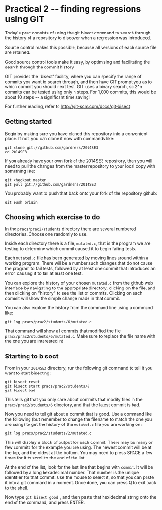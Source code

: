 Practical 2 -- finding regressions using GIT
============================================

Today's prac consists of using the git bisect command to search through the history of a repository to discover when a regression was introduced.

Source control makes this possible, because all versions of each source file are retained.

Good source control tools make it easy, by optimising and facilitating the search through the commit history.

GIT provides the 'bisect' facility, where you can specify the range of commits you want to search through, and then have GIT prompt you as to which commit you should next test.  GIT uses a binary search, so 2^n commits can be tested using only n steps.  For 1,000 commits, this would be about 10 steps -- a significant time saving!

For further reading, refer to http://git-scm.com/docs/git-bisect

Getting started
---------------

Begin by making sure you have cloned this repository into a convenient place. If not, you can clone it now with commands like:

    git clone git://github.com/gardners/2014SE3
    cd 2014SE3

If you already have your own fork of the 2014SE3 repository, then you will need to pull the changes from the master repository to your local copy with something like:

    git checkout master
    git pull git://github.com/gardners/2014SE3

You probably want to push that back onto your fork of the repository github:

    git push origin

Choosing which exercise to do
-----------------------------

In the `pracs/prac2/students` directory there are several numbered directories.  Choose one randomly to use.

Inside each directory there is a file, `mutated.c`, that is the program we are testing to determine which commit caused it to begin failing tests.  

Each `mutated.c` file has been generated by moving lines around within a working program.  There will be a number such changes that do not cause the program to fail tests, followed by at least one commit that introduces an error, causing it to fail at least one test.  

You can explore the history of your chosen `mutated.c` from the github web interface by navigating to the appropriate directory, clicking on the file, and then clicking on "history" to see the list of commits.  Clicking on each commit will show the simple change made in that commit. 

You can also explore the history from the command line using a command like:

    git log pracs/prac2/students/6/mutated.c
    
That command will show all commits that modified the file `pracs/prac2/students/6/mutated.c`.  Make sure to replace the file name with the one you are interested in!

Starting to bisect
------------------

From in your `2014SE3` directory, run the following git command to tell it you want to start bisecting:

    git bisect reset
    git bisect start pracs/prac2/students/6
    git bisect bad
    
This tells git that you only care about commits that modify files in the `pracs/prac2/students/6` directory, and that the latest commit is bad.

Now you need to tell git about a commit that is good.  Use a command like the following (but remember to change the filename to match the one you are using) to get the history of the `mutated.c` file you are working on:

    git log pracs/prac2/students/2/mutated.c
    
This will display a block of output for each commit.  There may be many or few commits for the example you are using.  The newest commit will be at the top, and the oldest at the bottom.  You may need to press SPACE a few times for it to scroll to the end of the list.  

At the end of the list, look for the last line that begins with `commit`.  It will be followed by a long hexadecimal number.  That number is the unique identifier for that commit.  Use the mouse to select it, so that you can paste it into a git command in a moment.  Once done, you can press Q to exit back to the shell.

Now type `git bisect good `, and then paste that hexidecimal string onto the end of the command, and press ENTER.
